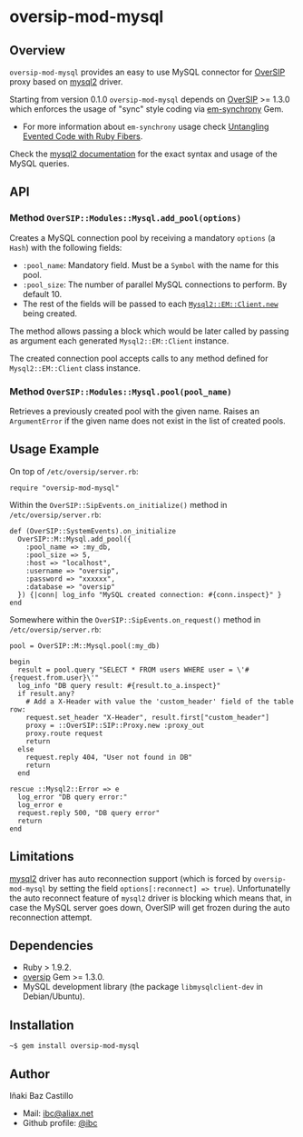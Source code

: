 # oversip-mod-mysql

## Overview

`oversip-mod-mysql` provides an easy to use MySQL connector for [OverSIP](http://www.oversip.net) proxy based on [mysql2](https://github.com/brianmario/mysql2) driver.

Starting from version 0.1.0 `oversip-mod-mysql` depends on [OverSIP](http://www.oversip.net) >= 1.3.0 which enforces the usage of "sync" style coding via [em-synchrony](https://github.com/igrigorik/em-synchrony/) Gem.

* For more information about `em-synchrony` usage check [Untangling Evented Code with Ruby Fibers](http://www.igvita.com/2010/03/22/untangling-evented-code-with-ruby-fibers/).

Check the [mysql2 documentation](https://github.com/brianmario/mysql2/blob/master/README.md) for the exact syntax and usage of the MySQL queries.


## API


### Method `OverSIP::Modules::Mysql.add_pool(options)`

Creates a MySQL connection pool by receiving a mandatory `options` (a `Hash`) with the following fields:
* `:pool_name`: Mandatory field. Must be a `Symbol` with the name for this pool.
* `:pool_size`: The number of parallel MySQL connections to perform. By default 10.
* The rest of the fields will be passed to each [`Mysql2::EM::Client.new`](https://github.com/brianmario/mysql2#connection-options) being created.

The method allows passing a block which would be later called by passing as argument each generated `Mysql2::EM::Client` instance.

The created connection pool accepts calls to any method defined for `Mysql2::EM::Client` class instance.


### Method `OverSIP::Modules::Mysql.pool(pool_name)`

Retrieves a previously created pool with the given name. Raises an `ArgumentError` if the given name does not exist in the list of created pools.



## Usage Example

On top of `/etc/oversip/server.rb`:

```
require "oversip-mod-mysql"
```


Within the `OverSIP::SipEvents.on_initialize()` method in `/etc/oversip/server.rb`:

```
def (OverSIP::SystemEvents).on_initialize
  OverSIP::M::Mysql.add_pool({
    :pool_name => :my_db,
    :pool_size => 5,
    :host => "localhost",
    :username => "oversip",
    :password => "xxxxxx",
    :database => "oversip"
  }) {|conn| log_info "MySQL created connection: #{conn.inspect}" }
end
```

Somewhere within the `OverSIP::SipEvents.on_request()` method in `/etc/oversip/server.rb`:

```
pool = OverSIP::M::Mysql.pool(:my_db)

begin
  result = pool.query "SELECT * FROM users WHERE user = \'#{request.from.user}\'"
  log_info "DB query result: #{result.to_a.inspect}"
  if result.any?
    # Add a X-Header with value the 'custom_header' field of the table row:
    request.set_header "X-Header", result.first["custom_header"]
    proxy = ::OverSIP::SIP::Proxy.new :proxy_out
    proxy.route request
    return
  else
    request.reply 404, "User not found in DB"
    return
  end

rescue ::Mysql2::Error => e
  log_error "DB query error:"
  log_error e
  request.reply 500, "DB query error"
  return
end
```


## Limitations

[mysql2](https://github.com/brianmario/mysql2) driver has auto reconnection support (which is forced by `oversip-mod-mysql` by setting the field `options[:reconnect] => true`). Unfortunatelly the auto reconnect feature of `mysql2` driver is blocking which means that, in case the MySQL server goes down, OverSIP will get frozen during the auto reconnection attempt.


## Dependencies

* Ruby > 1.9.2.
* [oversip](http://www.oversip.net) Gem >= 1.3.0.
* MySQL development library (the package `libmysqlclient-dev` in Debian/Ubuntu).


## Installation

```
~$ gem install oversip-mod-mysql
```


## Author

Iñaki Baz Castillo
* Mail: ibc@aliax.net
* Github profile: [@ibc](https://github.com/ibc)
